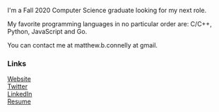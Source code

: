 I'm a Fall 2020 Computer Science graduate looking for my next role.

My favorite programming languages in no particular order are: C/C++, Python, JavaScript and Go.

You can contact me at matthew.b.connelly at gmail.
  
 ### Links
 
[Website](https://mattconn.github.io/)  
[Twitter](https://twitter.com/mattconndev)  
[LinkedIn](https://www.linkedin.com/in/mattconndev/)  
[Resume](https://docs.google.com/document/d/1xpLTFJak9plpU-bo0I6GRmdDIijkfauvG1_zgg2dopc)
